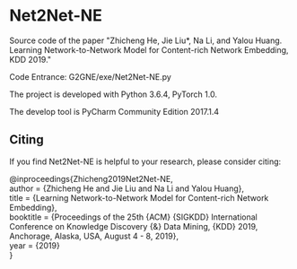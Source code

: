 # Net2Net-NE
Source code of the paper "Zhicheng He, Jie Liu*, Na Li, and Yalou Huang. Learning Network-to-Network Model for Content-rich Network Embedding, KDD 2019."

Code Entrance: G2GNE/exe/Net2Net-NE.py

The project is developed with Python 3.6.4, PyTorch 1.0.

The develop tool is PyCharm Community Edition 2017.1.4

## Citing

If you find Net2Net-NE is helpful to your research, please consider citing:

@inproceedings{Zhicheng2019Net2Net-NE,  
  author    = {Zhicheng He and Jie Liu and Na Li and Yalou Huang},  
  title     = {Learning Network-to-Network Model for Content-rich Network Embedding},  
  booktitle = {Proceedings of the 25th {ACM} {SIGKDD} International Conference on Knowledge Discovery {\&} Data Mining, {KDD} 2019,  
               Anchorage, Alaska, USA, August 4 - 8, 2019},  
  year      = {2019}  
}
